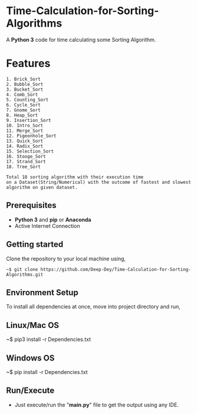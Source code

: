 # Time-Calculation-for-Sorting-Algorithms

A **Python 3** code for time calculating some Sorting Algorithm.

# Features

    1. Brick_Sort
    2. Bubble_Sort
    3. Bucket_Sort
    4. Comb_Sort
    5. Counting_Sort
    6. Cycle_Sort
    7. Gnome_Sort
    8. Heap_Sort
    9. Insertion_Sort
    10. Intro_Sort
    11. Merge_Sort
    12. Pigeonhole_Sort
    13. Quick_Sort
    14. Radix_Sort
    15. Selection_Sort
    16. Stooge_Sort
    17. Strand_Sort
    18. Tree_Sort
    
    Total 18 sorting algorithm with their execution time 
    on a Dataset(String/Numerical) with the outcome of fastest and slowest 
    algorithm on given dataset.

## Prerequisites

* **Python 3** and **pip** or **Anaconda**
* Active Internet Connection  

## Getting started

Clone the repository to your local machine using,
 
```
~$ git clone https://github.com/Deep-Dey/Time-Calculation-for-Sorting-Algorithms.git
```
## Environment Setup
To install all dependencies at once, move into project directory and run,
## Linux/Mac OS
~$ pip3 install -r Dependencies.txt
## Windows OS
~$ pip install -r Dependencies.txt
## Run/Execute
* Just execute/run the "**main.py**" file to get the output using any IDE.
